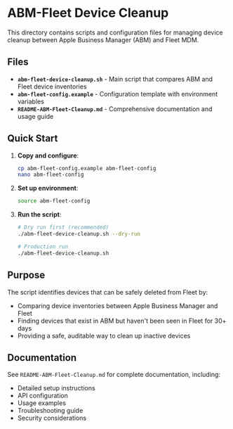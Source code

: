 # ABM-Fleet Device Cleanup

This directory contains scripts and configuration files for managing device cleanup between Apple Business Manager (ABM) and Fleet MDM.

## Files

- **`abm-fleet-device-cleanup.sh`** - Main script that compares ABM and Fleet device inventories
- **`abm-fleet-config.example`** - Configuration template with environment variables
- **`README-ABM-Fleet-Cleanup.md`** - Comprehensive documentation and usage guide

## Quick Start

1. **Copy and configure**:
   ```bash
   cp abm-fleet-config.example abm-fleet-config
   nano abm-fleet-config
   ```

2. **Set up environment**:
   ```bash
   source abm-fleet-config
   ```

3. **Run the script**:
   ```bash
   # Dry run first (recommended)
   ./abm-fleet-device-cleanup.sh --dry-run
   
   # Production run
   ./abm-fleet-device-cleanup.sh
   ```

## Purpose

The script identifies devices that can be safely deleted from Fleet by:
- Comparing device inventories between Apple Business Manager and Fleet
- Finding devices that exist in ABM but haven't been seen in Fleet for 30+ days
- Providing a safe, auditable way to clean up inactive devices

## Documentation

See `README-ABM-Fleet-Cleanup.md` for complete documentation, including:
- Detailed setup instructions
- API configuration
- Usage examples
- Troubleshooting guide
- Security considerations

